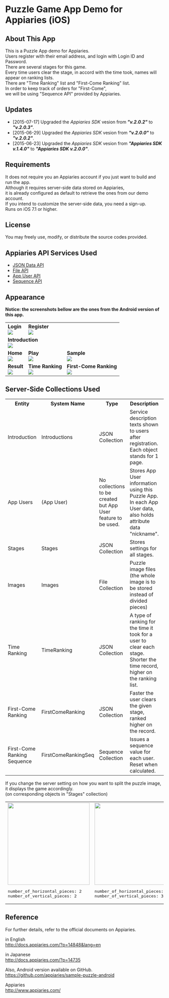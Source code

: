 Puzzle Game App Demo for Appiaries (iOS)
===========================

## About This App

This is a Puzzle App demo for Appiaries.  
Users register with their email address, and login with Login ID and Password.  
There are several stages for this game.  
Every time users clear the stage, in accord with the time took, names will appear on ranking lists.  
There are "Time Ranking" list and "First-Come Ranking" list.  
In order to keep track of orders for "First-Come",  
we will be using "Sequence API" provided by Appiaries.

## Updates

* [2015-07-17] Upgraded the _Appiaries SDK_ vesion from _**"v.2.0.2"**_ to _**"v.2.0.3"**_.
* [2015-06-29] Upgraded the _Appiaries SDK_ vesion from _**"v.2.0.0"**_ to _**"v.2.0.2"**_.
* [2015-06-23] Upgraded the _Appiaries SDK_ vesion from _**"Appiaries SDK v.1.4.0"**_ to _**"Appiaries SDK v.2.0.0"**_.

## Requirements

It does not require you an Appiaries account if you just want to build and run the app.  
Although it requires server-side data stored on Appiaries,  
it is already configured as default to retrieve the ones from our demo account.  
If you intend to customize the server-side data, you need a sign-up.  
Runs on iOS 7.1 or higher.

## License

You may freely use, modify, or distribute the source codes provided.

## Appiaries API Services Used

* <a href="http://docs.appiaries.com/?p=11015&lang=en">JSON Data API</a>
* <a href="http://docs.appiaries.com/?p=11075&lang=en">File API</a>
* <a href="http://docs.appiaries.com/?p=11135&lang=en">App User API</a>
* <a href="http://docs.appiaries.com/?p=11255&lang=en">Sequence API</a>

## Appearance

__Notice: the screenshots bellow are the ones from the Android version of this app.__

<table>

<tr>
<td>
<b>Login</b><br />
<img src="http://docs.appiaries.com/wordpress/wp-content/uploads/img/sample_puzzle_shot_login.png">
</td>
<td>
<b>Register</b><br />
<img src="http://docs.appiaries.com/wordpress/wp-content/uploads/img/sample_puzzle_shot_register.png">
</td>
<td></td>
</tr>

<tr>
<td colspan="3">
<b>Introduction</b><br />
<img src="http://docs.appiaries.com/wordpress/wp-content/uploads/img/sample_puzzle_shot_intro.png">
</td>
</tr>

<tr>
<td>
<b>Home</b><br />
<img src="http://docs.appiaries.com/wordpress/wp-content/uploads/img/sample_puzzle_shot_home.png">
</td>
<td>
<b>Play</b><br />
<img src="http://docs.appiaries.com/wordpress/wp-content/uploads/img/sample_puzzle_shot_play.png">
</td>
<td>
<b>Sample</b><br />
<img src="http://docs.appiaries.com/wordpress/wp-content/uploads/img/sample_puzzle_shot_sample.png">
</td>
</tr>

<tr>
<td>
<b>Result</b><br />
<img src="http://docs.appiaries.com/wordpress/wp-content/uploads/img/sample_puzzle_shot_result.png">
</td>
<td>
<b>Time Ranking</b><br />
<img src="http://docs.appiaries.com/wordpress/wp-content/uploads/img/sample_puzzle_shot_rank_time.png">
</td>
<td>
<b>First-Come Ranking</b><br />
<img src="http://docs.appiaries.com/wordpress/wp-content/uploads/img/sample_puzzle_shot_rank_first.png">
</td>
</tr>

</table>


## Server-Side Collections Used

<table>

<tr>
<th>Entity</th>
<th>System Name</th>
<th>Type</th>
<th>Description</th>
<th>Note</th>
</tr>

<tr>
<td>Introduction</td>
<td>Introductions</td>
<td>JSON Collection</td>
<td>Service description texts shown to users after registration. Each object stands for 1 page.</td>
<td></td>
</tr>

<tr>
<td>App Users</td>
<td>(App User)</td>
<td>No collections to be created but App User feature to be used.</td>
<td>Stores App User information using this Puzzle App. In each App User data, also holds attribute data "nickname".</td>
<td></td>
</tr>

<tr>
<td>Stages</td>
<td>Stages</td>
<td>JSON Collection</td>
<td>Stores settings for all stages.</td>
<td></td>
</tr>

<tr>
<td>Images</td>
<td>Images</td>
<td>File Collection</td>
<td>Puzzle image files (the whole image is to be stored instead of divided pieces)</td>
<td></td>
</tr>

<tr>
<td>Time Ranking</td>
<td>TimeRanking</td>
<td>JSON Collection</td>
<td>A type of ranking for the time it took for a user to clear each stage. Shorter the time record, higher on the ranking list.</td>
<td></td>
</tr>

<tr>
<td>First-Come Ranking</td>
<td>FirstComeRanking</td>
<td>JSON Collection</td>
<td>Faster the user clears the given stage, ranked higher on the record.</td>
<td>&#42; Sequence API  to be used.</td>
</tr>

<tr>
<td>First-Come Ranking Sequence</td>
<td>FirstComeRankingSeq</td>
<td>Sequence Collection</td>
<td>Issues a sequence value for each user. Reset when calculated.</td>
<td></td>
</tr>

</table>

If you change the server setting on how you want to split the puzzle image, it displays the game accordingly.  
(on corresponding objects in "Stages" collection)

<table>
<tr>
<td>
<img src="http://docs.appiaries.com/wordpress/wp-content/uploads/img/sample_puzzle_shot_play.png" style="height:260px;">
<pre class="nums:false">
number_of_horizontal_pieces: 2
number_of_vertical_pieces: 2
</pre>
</td>
<td>
<img src="http://docs.appiaries.com/wordpress/wp-content/uploads/img/sample_puzzle_shot_play_3x3.png" style="height:260px;">
<pre class="nums:false">
number_of_horizontal_pieces: 3
number_of_vertical_pieces: 3
</pre>
</td>
<td>
<img src="http://docs.appiaries.com/wordpress/wp-content/uploads/img/sample_puzzle_shot_play_4x4.png" style="height:260px;">
<pre class="nums:false">
number_of_horizontal_pieces: 4
number_of_vertical_pieces: 4
</pre>
</td>
<td>
<img src="http://docs.appiaries.com/wordpress/wp-content/uploads/img/sample_puzzle_shot_play_5x5.png" style="height:260px;">
<pre class="nums:false">
number_of_horizontal_pieces: 5
number_of_vertical_pieces: 5
</pre>
</td>
</tr>
</table>


## Reference

For further details, refer to the official documents on Appiaries.

in English  
http://docs.appiaries.com/?p=14848&lang=en

in Japanese  
http://docs.appiaries.com/?p=14735

Also, Android version available on GitHub.  
https://github.com/appiaries/sample-puzzle-android

Appiaries  
http://www.appiaries.com/
